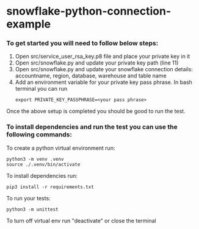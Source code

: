 # snowflake-python-connection-example

### To get started you will need to follow below steps:

1. Open src/service_user_rsa_key.p8 file and place your private key in it
2. Open src/snowflake.py and update your private key path (line 11)
3. Open src/snowflake.py and update your snowflake connection details: accountname, region, database, warehouse and table name
4. Add an environment variable for your private key pass phrase. In bash terminal you can run 
   ```
   export PRIVATE_KEY_PASSPHRASE=<your pass phrase>
   ```

Once the above setup is completed you should be good to run the test. 


### To install dependencies and run the test you can use the following commands:

To create a python virtual environment run:

```
python3 -m venv .venv
source ./.venv/bin/activate
```

To install dependencies run: 
```
pip3 install -r requirements.txt
```

To run your tests:
```
python3 -m unittest
```

To turn off virtual env  run "deactivate" or close the terminal 
